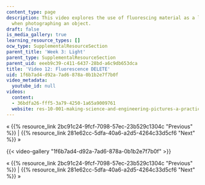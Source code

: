 ```yaml
---
content_type: page
description: This video explores the use of fluorescing material as a light source
  when photographing an object.
draft: false
is_media_gallery: true
learning_resource_types: []
ocw_type: SupplementalResourceSection
parent_title: 'Week 3: Light'
parent_type: SupplementalResourceSection
parent_uid: eeeb9c39-c411-6437-28bd-a6c9db653dca
title: 'Video 12: Fluorescence DELETE'
uid: 1f6b7ad4-d92a-7ad6-878a-0b1b2e7f7b0f
video_metadata:
  youtube_id: null
videos:
  content:
  - 36bdfa26-fff5-3a79-4250-1a65a9009761
  website: res-10-001-making-science-and-engineering-pictures-a-practical-guide-to-presenting-your-work-spring-2016
---
```

« {{% resource_link 2bc91c24-9fcf-7098-57ec-23b529c1304c "Previous" %}} | {{% resource_link 281e62cc-5dfa-40a6-a2d5-4264c33d5cf6 "Next" %}} »

{{< video-gallery "1f6b7ad4-d92a-7ad6-878a-0b1b2e7f7b0f" >}}


« {{% resource_link 2bc91c24-9fcf-7098-57ec-23b529c1304c "Previous" %}} | {{% resource_link 281e62cc-5dfa-40a6-a2d5-4264c33d5cf6 "Next" %}} »